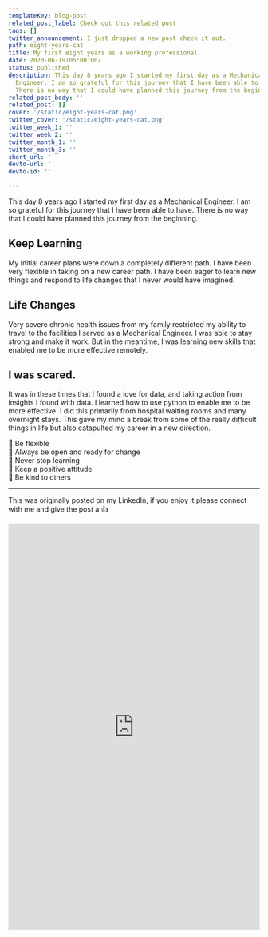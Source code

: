 ```yaml
---
templateKey: blog-post
related_post_label: Check out this related post
tags: []
twitter_announcement: I just dropped a new post check it out.
path: eight-years-cat
title: My first eight years as a working professional.
date: 2020-06-19T05:00:00Z
status: published
description: This day 8 years ago I started my first day as a Mechanical 
  Engineer. I am so grateful for this journey that I have been able to have. 
  There is no way that I could have planned this journey from the beginning. 
related_post_body: ''
related_post: []
cover: '/static/eight-years-cat.png'
twitter_cover: '/static/eight-years-cat.png'
twitter_week_1: ''
twitter_week_2: ''
twitter_month_1: ''
twitter_month_3: ''
short_url: ''
devto-url: ''
devto-id: ''

---
```




This day 8 years ago I started my first day as a Mechanical Engineer. I am so grateful for this journey that I have been able to have. There is no way that I could have planned this journey from the beginning.  
  
## Keep Learning  
  
My initial career plans were down a completely different path. I have been very flexible in taking on a new career path. I have been eager to learn new things and respond to life changes that I never would have imagined.  
  
## Life Changes  
  
Very severe chronic health issues from my family restricted my ability to travel to the facilities I served as a Mechanical Engineer. I was able to stay strong and make it work. But in the meantime, I was learning new skills that enabled me to be more effective remotely.  
  
## I was scared.  
  
It was in these times that I found a love for data, and taking action from insights I found with data. I learned how to use python to enable me to be more effective. I did this primarily from hospital waiting rooms and many overnight stays. This gave my mind a break from some of the really difficult things in life but also catapulted my career in a new direction.  
  
🔼 Be flexible  
🔼 Always be open and ready for change  
🔼 Never stop learning  
🔼 Keep a positive attitude  
🔼 Be kind to others

---

This was originally posted on my LinkedIn, if you enjoy it please connect with me and give the post a 👍

<iframe src="https://www.linkedin.com/embed/feed/update/urn:li:share:6679445409351393280" height="813" width="504" frameborder="0" allowfullscreen="" title="Embedded post"></iframe>